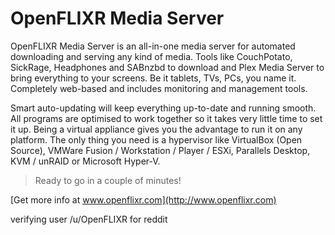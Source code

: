 # OpenFLIXR Media Server
OpenFLIXR Media Server is an all-in-one media server for automated downloading and serving any kind of media. Tools like CouchPotato, SickRage, Headphones and SABnzbd to download and Plex Media Server to bring everything to your screens. Be it tablets, TVs, PCs, you name it. Completely web-based and includes monitoring and management tools.

Smart auto-updating will keep everything up-to-date and running smooth. All programs are optimised to work together so it takes very little time to set it up. Being a virtual appliance gives you the advantage to run it on any platform. The only thing you need is a hypervisor like VirtualBox (Open Source), VMWare Fusion / Workstation / Player / ESXi, Parallels Desktop, KVM / unRAID or Microsoft Hyper-V.

> Ready to go in a couple of minutes!

[Get more info at www.openflixr.com](http://www.openflixr.com)


verifying user /u/OpenFLIXR for reddit
